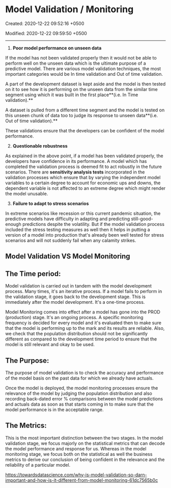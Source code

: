 # Model Validation / Monitoring

Created: 2020-12-22 09:52:16 +0500

Modified: 2020-12-22 09:59:50 +0500

---

1.  **Poor model performance on unseen data**

If the model has not been validated properly then it would not be able to perform well on the unseen data which is the ultimate purpose of a predictive model. There are various model validation techniques, the most important categories would be In time validation and Out of time validation.

A part of the development dataset is kept aside and the model is then tested on it to see how it is performing on the unseen data from the similar time segment using which it was built in the first place**(i.e. In Time validation).**

A dataset is pulled from a different time segment and the model is tested on this unseen chunk of data too to judge its response to unseen data**(i.e. Out of time validation).**

These validations ensure that the developers can be confident of the model performance.

2.  **Questionable robustness**

As explained in the above point, if a model has been validated properly, the developers have confidence in its performance. A model which has completed the validation process is deemed fit to act robustly in the future scenarios. There are **sensitivity analysis tests** incorporated in the validation processes which ensure that by varying the independent model variables to a certain degree to account for economic ups and downs, the dependent variable is not affected to an extreme degree which might render the model unusable.

3.  **Failure to adapt to stress scenarios**

In extreme scenarios like recession or this current pandemic situation, the predictive models have difficulty in adapting and predicting still-good-enough predictions despite the volatility. But if the model validation process included the stress testing measures as well then it helps in putting a version of a model into production that's already been well tested for stress scenarios and will not suddenly fail when any calamity strikes.

## Model Validation VS Model Monitoring

## The Time period:

Model validation is carried out in tandem with the model development process. Many times, it's an iterative process. If a model fails to perform in the validation stage, it goes back to the development stage. This is immediately after the model development. It's a one-time process.

Model Monitoring comes into effect after a model has gone into the PROD (production) stage. It's an ongoing process. A specific monitoring frequency is decided for every model and it's evaluated then to make sure that the model is performing up to the mark and its results are reliable. Also, we check that the population distribution should not be significantly different as compared to the development time period to ensure that the model is still relevant and okay to be used.

## The Purpose:

The purpose of model validation is to check the accuracy and performance of the model basis on the past data for which we already have actuals.

Once the model is deployed, the model monitoring processes ensure the relevance of the model by judging the population distribution and also recording back-dated error % comparisons between the model predictions and actuals data as soon as that starts coming in to make sure that the model performance is in the acceptable range.

## The Metrics:

This is the most important distinction between the two stages. In the model validation stage, we focus majorly on the statistical metrics that can decode the model performance and response for us. Whereas in the model monitoring stage, we focus both on the statistical as well the business metrics to derive our conclusion of being confident in the relevance and the reliability of a particular model.

<https://towardsdatascience.com/why-is-model-validation-so-darn-important-and-how-is-it-different-from-model-monitoring-61dc7565b0c>
